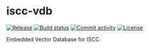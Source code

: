 # iscc-vdb

[![Release](https://img.shields.io/github/v/release/titusz/iscc-vdb)](https://img.shields.io/github/v/release/titusz/iscc-vdb)
[![Build status](https://img.shields.io/github/actions/workflow/status/titusz/iscc-vdb/main.yml?branch=main)](https://github.com/titusz/iscc-vdb/actions/workflows/main.yml?query=branch%3Amain)
[![Commit activity](https://img.shields.io/github/commit-activity/m/titusz/iscc-vdb)](https://img.shields.io/github/commit-activity/m/titusz/iscc-vdb)
[![License](https://img.shields.io/github/license/titusz/iscc-vdb)](https://img.shields.io/github/license/titusz/iscc-vdb)

Embedded Vector Database for ISCC
